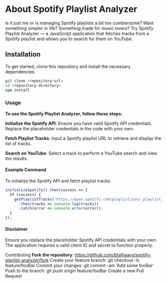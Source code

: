 # **About Spotify Playlist Analyzer**
Is it just me or is managing Spotify playlists a bit too cumbersome? Want something simpler in life? Something made for music lovers? Try Spotify Playlist Analyzer — a JavaScript application that fetches tracks from a Spotify playlist and allows you to search for them on YouTube.

## Installation
To get started, clone this repository and install the necessary dependencies.

```bash
git clone <repository-url>
cd <repository-directory>
npm install
```

### Usage
**To use the Spotify Playlist Analyzer, follow these steps:**

**Initialize the Spotify API**: Ensure you have valid Spotify API credentials. Replace the placeholder credentials in the code with your own.

**Fetch Playlist Tracks**: Input a Spotify playlist URL to retrieve and display the list of tracks.

**Search on YouTube**: Select a track to perform a YouTube search and view the results.

#### Example Command
To initialize the Spotify API and fetch playlist tracks:
```javascript
initializeSpotify().then(success => {
  if (success) {
    getPlaylistTracks('https://open.spotify.com/playlist/your_playlist_id')
      .then(tracks => console.log(tracks))
      .catch(error => console.error(error));
  }
});
```
#### Disclaimer
Ensure you replace the placeholder Spotify API credentials with your own. The application requires a valid client ID and secret to function properly.

Contributing
**Fork the repository**: https://github.com/btalhaayy/spotify-playlist-analyzer/fork
Create your feature branch: git checkout -b feature/fooBar
Commit your changes: git commit -am 'Add some fooBar'
Push to the branch: git push origin feature/fooBar
Create a new Pull Request
